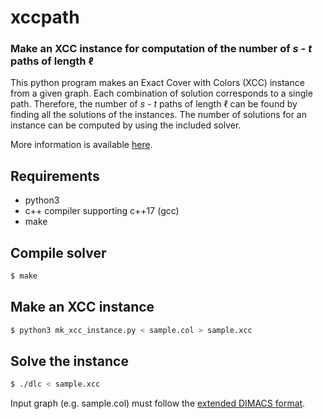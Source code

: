 # xccpath

### Make an XCC instance for computation of the number of $s$ - $t$ paths of length $\ell$

This python program makes an Exact Cover with Colors (XCC) instance from a given graph.
Each combination of solution corresponds to a single path.
Therefore, the number of $s$ - $t$ paths of length $\ell$ can be found by finding all the solutions of the instances.
The number of solutions for an instance can be computed by using the included solver.

More information is available [here](https://www.al.info.kochi-tech.ac.jp/papers.html).

## Requirements
* python3
* c++ compiler supporting c++17 (gcc)
* make

## Compile solver
```bash
$ make
```
## Make an XCC instance
```bash
$ python3 mk_xcc_instance.py < sample.col > sample.xcc
```

## Solve the instance
```bash
$ ./dlc < sample.xcc
```

Input graph (e.g. sample.col) must follow the [extended DIMACS format](https://afsa.jp/icgca/#Input%20format).
